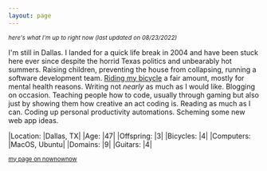 ```yaml
---
layout: page
---
```


<small><i>here's what I'm up to right now (last updated on 08/23/2022)</i></small>

I'm still in Dallas. I landed for a quick life break in 2004 and have been stuck here ever since despite the horrid Texas politics and unbearably hot summers. Raising children, preventing the house from collapsing, running a software development team. [Riding my bicycle](https://www.strava.com/athletes/199489) a fair amount, mostly for mental health reasons. Writing not _nearly_ as much as I would like. Blogging on occasion. Teaching people how to code, usually through gaming but also just by showing them how creative an act coding is. Reading as much as I can. Coding up personal productivity automations. Scheming some new web app ideas.

|Location: |Dallas, TX|
|Age: |47|
|Offspring: |3|
|Bicycles: |4|
|Computers: |MacOS, Ubuntu|
|Domains: |9|
|Guitars: |4|

<small><a href="https://nownownow.com/p/9MCz">my page on nownownow</a></small>
